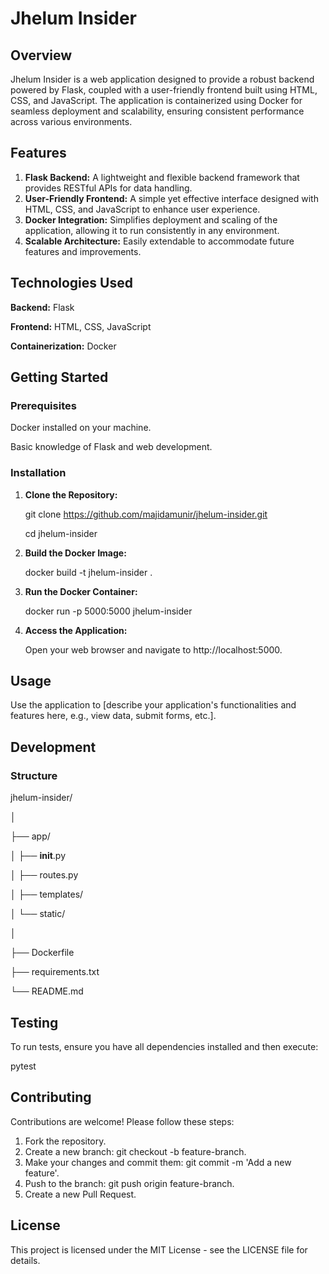 # Jhelum Insider

## Overview

Jhelum Insider is a web application designed to provide a robust backend powered by Flask, coupled with a user-friendly frontend built using HTML, CSS, and JavaScript. The application is containerized using Docker for seamless deployment and scalability, ensuring consistent performance across various environments.

## Features

1. **Flask Backend:** A lightweight and flexible backend framework that provides RESTful APIs for data handling.
2. **User-Friendly Frontend:** A simple yet effective interface designed with HTML, CSS, and JavaScript to enhance user experience.
3. **Docker Integration:** Simplifies deployment and scaling of the application, allowing it to run consistently in any environment.
4. **Scalable Architecture:** Easily extendable to accommodate future features and improvements.

## Technologies Used

**Backend:** Flask

**Frontend:** HTML, CSS, JavaScript

**Containerization:** Docker

## Getting Started

### Prerequisites

Docker installed on your machine.

Basic knowledge of Flask and web development.

### Installation

1. **Clone the Repository:**

   git clone https://github.com/majidamunir/jhelum-insider.git

   cd jhelum-insider

2. **Build the Docker Image:**

   docker build -t jhelum-insider .

3. **Run the Docker Container:**
   
   docker run -p 5000:5000 jhelum-insider

4. **Access the Application:**
   
   Open your web browser and navigate to http://localhost:5000.

## Usage

Use the application to [describe your application's functionalities and features here, e.g., view data, submit forms, etc.].

## Development

### Structure

jhelum-insider/

│

├── app/

│   ├── __init__.py

│   ├── routes.py 

│   ├── templates/ 

│   └── static/

│

├── Dockerfile

├── requirements.txt

└── README.md                

## Testing

To run tests, ensure you have all dependencies installed and then execute:

pytest

## Contributing

Contributions are welcome! Please follow these steps:

1. Fork the repository.
2. Create a new branch: git checkout -b feature-branch.
3. Make your changes and commit them: git commit -m 'Add a new feature'.
4. Push to the branch: git push origin feature-branch.
5. Create a new Pull Request.

## License
This project is licensed under the MIT License - see the LICENSE file for details.
